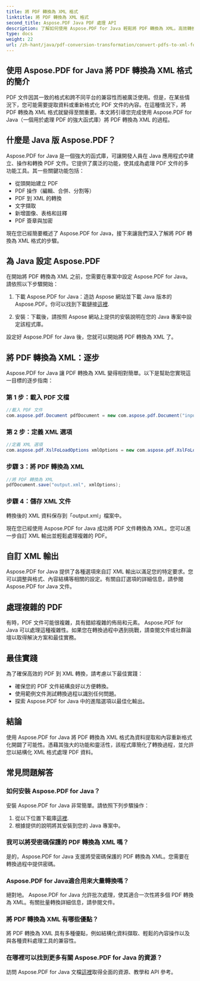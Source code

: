 ```yaml
---
title: 將 PDF 轉換為 XML 格式
linktitle: 將 PDF 轉換為 XML 格式
second_title: Aspose.PDF Java PDF 處理 API
description: 了解如何使用 Aspose.PDF for Java 輕鬆將 PDF 轉換為 XML。高效轉換的分步指南和最佳實踐。
type: docs
weight: 22
url: /zh-hant/java/pdf-conversion-transformation/convert-pdfs-to-xml-format/
---
```


## 使用 Aspose.PDF for Java 將 PDF 轉換為 XML 格式的簡介

PDF 文件因其一致的格式和跨不同平台的兼容性而被廣泛使用。但是，在某些情況下，您可能需要提取資料或重新格式化 PDF 文件的內容。在這種情況下，將 PDF 轉換為 XML 格式就變得至關重要。本文將引導您完成使用 Aspose.PDF for Java（一個用於處理 PDF 的強大函式庫）將 PDF 轉換為 XML 的過程。

## 什麼是 Java 版 Aspose.PDF？

Aspose.PDF for Java 是一個強大的函式庫，可讓開發人員在 Java 應用程式中建立、操作和轉換 PDF 文件。它提供了廣泛的功能，使其成為處理 PDF 文件的多功能工具。其一些關鍵功能包括：

- 從頭開始建立 PDF
- PDF 操作（編輯、合併、分割等）
- PDF 到 XML 的轉換
- 文字擷取
- 新增圖像、表格和註釋
- PDF 簽章與加密

現在您已經簡要概述了 Aspose.PDF for Java，接下來讓我們深入了解將 PDF 轉換為 XML 格式的步驟。

## 為 Java 設定 Aspose.PDF

在開始將 PDF 轉換為 XML 之前，您需要在專案中設定 Aspose.PDF for Java。請依照以下步驟開始：

1. 下載 Aspose.PDF for Java：造訪 Aspose 網站並下載 Java 版本的 Aspose.PDF。你可以找到下載鏈接[這裡](https://releases.aspose.com/pdf/java/).

2. 安裝：下載後，請按照 Aspose 網站上提供的安裝說明在您的 Java 專案中設定該程式庫。

設定好 Aspose.PDF for Java 後，您就可以開始將 PDF 轉換為 XML 了。

## 將 PDF 轉換為 XML：逐步

Aspose.PDF for Java 讓 PDF 轉換為 XML 變得相對簡單。以下是幫助您實現這一目標的逐步指南：

### 第 1 步：載入 PDF 文檔

```java
//載入 PDF 文件
com.aspose.pdf.Document pdfDocument = new com.aspose.pdf.Document("input.pdf");
```

### 第 2 步：定義 XML 選項

```java
//定義 XML 選項
com.aspose.pdf.XslFoLoadOptions xmlOptions = new com.aspose.pdf.XslFoLoadOptions();
```

### 步驟 3：將 PDF 轉換為 XML

```java
//將 PDF 轉換為 XML
pdfDocument.save("output.xml", xmlOptions);
```

### 步驟 4：儲存 XML 文件

轉換後的 XML 資料保存到「output.xml」檔案中。

現在您已經使用 Aspose.PDF for Java 成功將 PDF 文件轉換為 XML。您可以進一步自訂 XML 輸出並輕鬆處理複雜的 PDF。

## 自訂 XML 輸出

Aspose.PDF for Java 提供了各種選項來自訂 XML 輸出以滿足您的特定要求。您可以調整與格式、內容結構等相關的設定。有關自訂選項的詳細信息，請參閱 Aspose.PDF for Java 文件。

## 處理複雜的 PDF

有時，PDF 文件可能很複雜，具有錯綜複雜的佈局和元素。 Aspose.PDF for Java 可以處理這種複雜性。如果您在轉換過程中遇到挑戰，請查閱文件或社群論壇以取得解決方案和最佳實務。

## 最佳實踐

為了確保高效的 PDF 到 XML 轉換，請考慮以下最佳實踐：

- 確保您的 PDF 文件結構良好以方便轉換。
- 使用範例文件測試轉換過程以識別任何問題。
- 探索 Aspose.PDF for Java 中的進階選項以最佳化輸出。

## 結論

使用 Aspose.PDF for Java 將 PDF 轉換為 XML 格式為資料提取和內容重新格式化開闢了可能性。憑藉其強大的功能和靈活性，該程式庫簡化了轉換過程，並允許您以結構化 XML 格式處理 PDF 資料。

## 常見問題解答

### 如何安裝 Aspose.PDF for Java？

安裝 Aspose.PDF for Java 非常簡單。請依照下列步驟操作：
1. 從以下位置下載庫[這裡](https://releases.aspose.com/pdf/java/).
2. 根據提供的說明將其安裝到您的 Java 專案中。

### 我可以將受密碼保護的 PDF 轉換為 XML 嗎？

是的，Aspose.PDF for Java 支援將受密碼保護的 PDF 轉換為 XML。您需要在轉換過程中提供密碼。

### Aspose.PDF for Java適合用來大量轉換嗎？

絕對地。 Aspose.PDF for Java 允許批次處理，使其適合一次性將多個 PDF 轉換為 XML。有關批量轉換詳細信息，請參閱文件。

### 將 PDF 轉換為 XML 有哪些優點？

將 PDF 轉換為 XML 具有多種優點，例如結構化資料擷取、輕鬆的內容操作以及與各種資料處理工具的兼容性。

### 在哪裡可以找到更多有關 Aspose.PDF for Java 的資源？

訪問 Aspose.PDF for Java 文檔[這裡](https://reference.aspose.com/pdf/java/)取得全面的資源、教學和 API 參考。